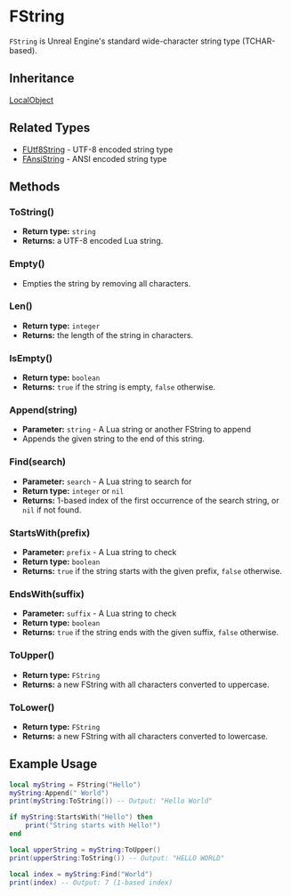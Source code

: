 # FString

`FString` is Unreal Engine's standard wide-character string type (TCHAR-based).

## Inheritance
[LocalObject](./localobject.md)

## Related Types
- [FUtf8String](./futf8string.md) - UTF-8 encoded string type
- [FAnsiString](./fansistring.md) - ANSI encoded string type

## Methods

### ToString()

- **Return type:** `string`
- **Returns:** a UTF-8 encoded Lua string.

### Empty()

- Empties the string by removing all characters.

### Len()

- **Return type:** `integer`
- **Returns:** the length of the string in characters.

### IsEmpty()

- **Return type:** `boolean`
- **Returns:** `true` if the string is empty, `false` otherwise.

### Append(string)

- **Parameter:** `string` - A Lua string or another FString to append
- Appends the given string to the end of this string.

### Find(search)

- **Parameter:** `search` - A Lua string to search for
- **Return type:** `integer` or `nil`
- **Returns:** 1-based index of the first occurrence of the search string, or `nil` if not found.

### StartsWith(prefix)

- **Parameter:** `prefix` - A Lua string to check
- **Return type:** `boolean`
- **Returns:** `true` if the string starts with the given prefix, `false` otherwise.

### EndsWith(suffix)

- **Parameter:** `suffix` - A Lua string to check
- **Return type:** `boolean`
- **Returns:** `true` if the string ends with the given suffix, `false` otherwise.

### ToUpper()

- **Return type:** `FString`
- **Returns:** a new FString with all characters converted to uppercase.

### ToLower()

- **Return type:** `FString`
- **Returns:** a new FString with all characters converted to lowercase.

## Example Usage

```lua
local myString = FString("Hello")
myString:Append(" World")
print(myString:ToString()) -- Output: "Hello World"

if myString:StartsWith("Hello") then
    print("String starts with Hello!")
end

local upperString = myString:ToUpper()
print(upperString:ToString()) -- Output: "HELLO WORLD"

local index = myString:Find("World")
print(index) -- Output: 7 (1-based index)
```